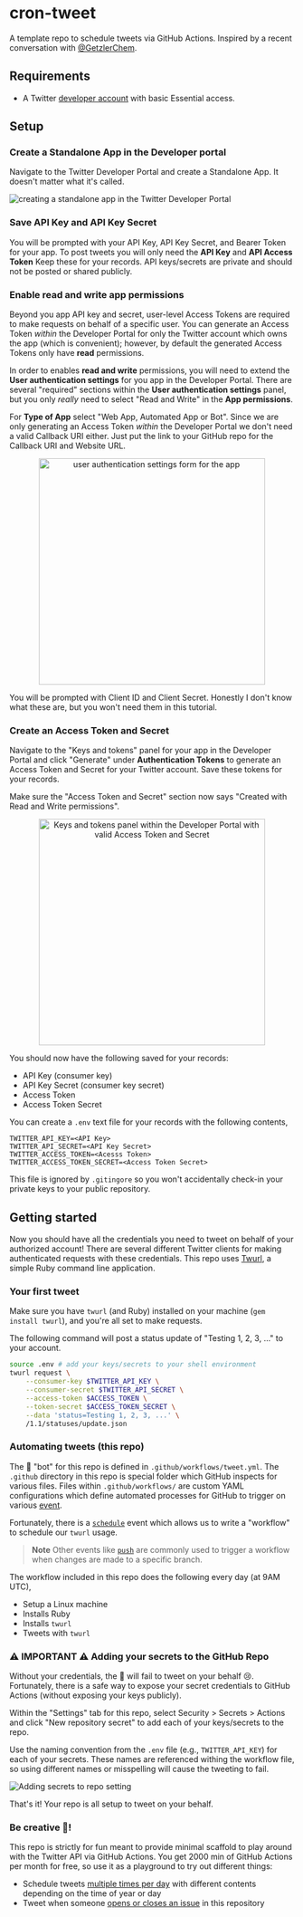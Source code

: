 # cron-tweet

A template repo to schedule tweets via GitHub Actions. Inspired by a recent
conversation with [@GetzlerChem](https://twitter.com/GetzlerChem).

## Requirements

- A Twitter
  [developer account](https://developer.twitter.com/en/docs/twitter-api/getting-started/getting-access-to-the-twitter-api)
  with basic Essential access.

## Setup

### Create a Standalone App in the Developer portal

Navigate to the Twitter Developer Portal and create a Standalone App. It doesn't
matter what it's called.

![creating a standalone app in the Twitter Developer Portal](https://user-images.githubusercontent.com/24403730/189489479-d0bc66b1-5c0c-4cc7-bef6-4bbc90fcfd5f.png)

### Save API Key and API Key Secret

You will be prompted with your API Key, API Key Secret, and Bearer Token for
your app. To post tweets you will only need the **API Key** and **API Access
Token** Keep these for your records. API keys/secrets are private and should not
be posted or shared publicly.

### Enable read and write app permissions

Beyond you app API key and secret, user-level Access Tokens are required to make
requests on behalf of a specific user. You can generate an Access Token _within_
the Developer Portal for only the Twitter account which owns the app (which is
convenient); however, by default the generated Access Tokens only have **read**
permissions.

In order to enables **read and write** permissions, you will need to extend the
**User authentication settings** for you app in the Developer Portal. There are
several "required" sections within the **User authentication settings** panel,
but you only _really_ need to select "Read and Write" in the **App
permissions**.

For **Type of App** select "Web App, Automated App or Bot". Since we are only
generating an Access Token _within_ the Developer Portal we don't need a valid
Callback URI either. Just put the link to your GitHub repo for the Callback URI
and Website URL.

<p align="center">
<img width="400" alt="user authentication settings form for the app" src="https://user-images.githubusercontent.com/24403730/189490431-bffd406b-5ce5-452b-bf3f-12b6a8d44872.png">
</p>

You will be prompted with Client ID and Client Secret. Honestly I don't know
what these are, but you won't need them in this tutorial.

### Create an Access Token and Secret

Navigate to the "Keys and tokens" panel for your app in the Developer Portal and
click "Generate" under **Authentication Tokens** to generate an Access Token and
Secret for your Twitter account. Save these tokens for your records.

Make sure the "Access Token and Secret" section now says "Created with Read and
Write permissions".

<p align="center">
<img width="400" alt="Keys and tokens panel within the Developer Portal with valid Access Token and Secret" src="https://user-images.githubusercontent.com/24403730/189490761-b8c99353-4cb6-4e6e-b2bf-429825c21c4b.png">
</p>

You should now have the following saved for your records:

- API Key (consumer key)
- API Key Secret (consumer key secret)
- Access Token
- Access Token Secret

You can create a `.env` text file for your records with the following contents,

```
TWITTER_API_KEY=<API Key>
TWITTER_API_SECRET=<API Key Secret>
TWITTER_ACCESS_TOKEN=<Acesss Token>
TWITTER_ACCESS_TOKEN_SECRET=<Access Token Secret>
```

This file is ignored by `.gitingore` so you won't accidentally check-in your
private keys to your public repository.

## Getting started

Now you should have all the credentials you need to tweet on behalf of your
authorized account! There are several different Twitter clients for making
authenticated requests with these credentials. This repo uses
[Twurl](https://github.com/twitter/twurl), a simple Ruby command line
application.

### Your first tweet

Make sure you have `twurl` (and Ruby) installed on your machine
(`gem install twurl`), and you're all set to make requests.

The following command will post a status update of "Testing 1, 2, 3, ..." to
your account.

```bash
source .env # add your keys/secrets to your shell environment
twurl request \
	--consumer-key $TWITTER_API_KEY \
	--consumer-secret $TWITTER_API_SECRET \
	--access-token $ACCESS_TOKEN \
	--token-secret $ACCESS_TOKEN_SECRET \
	--data 'status=Testing 1, 2, 3, ...' \
	/1.1/statuses/update.json
```

### Automating tweets (this repo)

The 🤖 "bot" for this repo is defined in `.github/workflows/tweet.yml`. The
`.github` directory in this repo is special folder which GitHub inspects for
various files. Files within `.github/workflows/` are custom YAML configurations
which define automated processes for GitHub to trigger on various
[event](https://docs.github.com/en/actions/using-workflows/events-that-trigger-workflows).

Fortunately, there is a
[`schedule`](https://docs.github.com/en/actions/using-workflows/events-that-trigger-workflows#schedule)
event which allows us to write a "workflow" to schedule our `twurl` usage.

> **Note** Other events like
> [`push`](https://docs.github.com/en/actions/using-workflows/events-that-trigger-workflows#push)
> are commonly used to trigger a workflow when changes are made to a specific
> branch.

The workflow included in this repo does the following every day (at 9AM UTC),

- Setup a Linux machine
- Installs Ruby
- Installs `twurl`
- Tweets with `twurl`

### ⚠️ IMPORTANT ⚠️ Adding your secrets to the GitHub Repo

Without your credentials, the 🤖 will fail to tweet on your behalf 😢.
Fortunately, there is a safe way to expose your secret credentials to GitHub
Actions (without exposing your keys publicly).

Within the "Settings" tab for this repo, select Security > Secrets > Actions and
click "New repository secret" to add each of your keys/secrets to the repo.

Use the naming convention from the `.env` file (e.g., `TWITTER_API_KEY`) for
each of your secrets. These names are referenced withing the workflow file, so
using different names or misspelling will cause the tweeting to fail.

![Adding secrets to repo setting](https://user-images.githubusercontent.com/24403730/189492790-fd1f28f5-39dd-4819-a098-92455418ddc1.png)

That's it! Your repo is all setup to tweet on your behalf.

### Be creative 🎨!

This repo is strictly for fun meant to provide minimal scaffold to play around
with the Twitter API via GitHub Actions. You get 2000 min of GitHub Actions per
month for free, so use it as a playground to try out different things:

- Schedule tweets
  [multiple times per day](https://docs.github.com/en/actions/using-workflows/events-that-trigger-workflows#schedule)
  with different contents depending on the time of year or day
- Tweet when someone
  [opens or closes an issue](https://docs.github.com/en/actions/using-workflows/events-that-trigger-workflows#issues)
  in this repository
